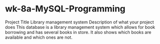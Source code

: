 # wk-8a-MySQL-Programming
Project Title
Library management system
Description of what your project does
This database is a library management system which allows for book borrowing and has several books in store. It also shows which books are available and which ones are not. 

